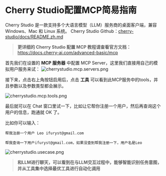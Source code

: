# Cherry Studio配置MCP简易指南
Cherry Studio 是一款支持多个大语言模型（LLM）服务商的桌面客户端，兼容 Windows、Mac 和 Linux 系统。
Cherry Studio Github：[cherry-studio/docs/README.zh.md](https://github.com/CherryHQ/cherry-studio/blob/main/docs/README.zh.md)

> **更详细的 Cherry Studio 配置 MCP 教程请查看官方文档：**  
> https://docs.cherry-ai.com/advanced-basic/mcp

首先我们在设置的 **MCP 服务器** 中配置 MCP Server，这里我们直接用自己的模拟用户服务来试：
![cherrystudio.mcp.servers.png](/img/cherrystudio.mcp.servers.png)

接下来，点击右上角按钮启用后，点击 **工具** 可以看到此MCP服务中的tools，并且参数以及参数类型都会展示。

![cherrystudio.mcp.tools.png](/img/cherrystudio.mcp.tools.png)

最后就可以在 Chat 窗口里试一下，比如让它帮你注册一个用户，然后再查询这个用户的信息，跑通就 OK 了。

比如你可以输入：
```
帮我注册一个用户 Leo ifuryst@gmail.com
```

```
帮我查询一下用户ifuryst@gmail.com，如果没查到帮我注册一下，用户名是Leo
```

![cherrystudio.usecase.png](/img/cherrystudio.usecase.png)


> **和LLM进行聊天，可以看到在与LLM交互过程中，能够智能识别任务意图，并从工具集中选择最优工具进行自动化调用**